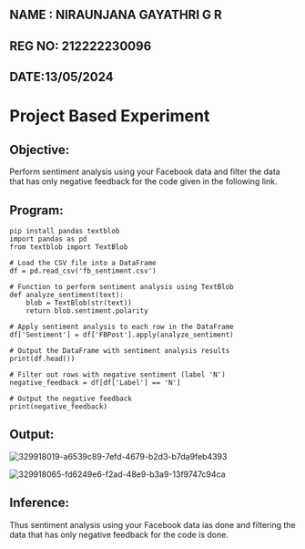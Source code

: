 ## NAME : NIRAUNJANA GAYATHRI G R
## REG NO: 212222230096
## DATE:13/05/2024

# Project Based Experiment

## Objective:
Perform sentiment analysis using your Facebook data and filter the data that has only negative feedback for the code given in the following link.

## Program:

```
pip install pandas textblob
import pandas as pd
from textblob import TextBlob

# Load the CSV file into a DataFrame
df = pd.read_csv('fb_sentiment.csv')

# Function to perform sentiment analysis using TextBlob
def analyze_sentiment(text):
    blob = TextBlob(str(text))
    return blob.sentiment.polarity

# Apply sentiment analysis to each row in the DataFrame
df['Sentiment'] = df['FBPost'].apply(analyze_sentiment)

# Output the DataFrame with sentiment analysis results
print(df.head())

# Filter out rows with negative sentiment (label 'N')
negative_feedback = df[df['Label'] == 'N']

# Output the negative feedback
print(negative_feedback)

```

## Output:

![329918019-a6539c89-7efd-4679-b2d3-b7da9feb4393](https://github.com/niraunjana/Project-Based-Experiment-AAI/assets/119395610/492cb4b2-2eea-4479-b3eb-e68fb0da1afa)

![329918065-fd6249e6-f2ad-48e9-b3a9-13f9747c94ca](https://github.com/niraunjana/Project-Based-Experiment-AAI/assets/119395610/b1a2d0d2-4e9d-436e-963d-bd9227c56908)

## Inference:
Thus sentiment analysis using your Facebook data ias done and filtering the data that has only negative feedback for the code is done. 
